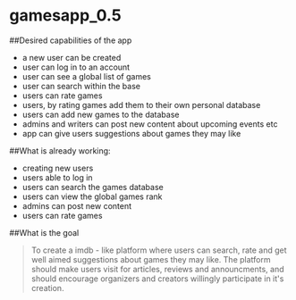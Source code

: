 # gamesapp_0.5

##Desired capabilities of the app

- a new user can be created
- user can log in to an account
- user can see a global list of games
- user can search within the base
- users can rate games
- users, by rating games add them to their own personal database
- users can add new games to the database 
- admins and writers can post new content about upcoming events etc
- app can give users suggestions about games they may like

##What is already working:

- creating new users 
- users able to log in
- users can search the games database
- users can view the global games rank
- admins can post new content
- users can rate games

##What is the goal

>To create a imdb - like platform where users can search, rate and get well aimed suggestions about games they may like. The platform should make users visit for articles, reviews and announcments, and should encourage organizers and creators willingly participate in it's creation. 
